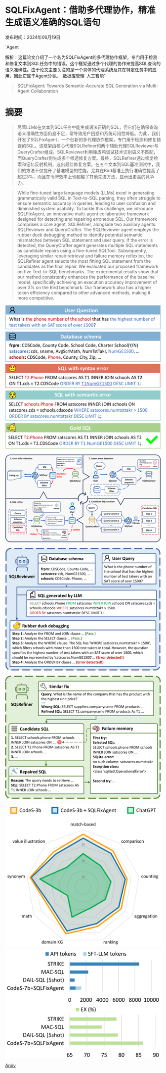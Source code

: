 # SQLFixAgent：借助多代理协作，精准生成语义准确的SQL语句

发布时间：2024年06月19日

`Agent

解析：这篇论文介绍了一个名为SQLFixAgent的多代理协作框架，专门用于检测和修复文本到SQL任务中的错误。这个框架通过多个代理的协作来提高SQL查询的语义准确性。由于论文主要关注的是一个具体的代理系统及其在特定任务中的应用，因此它属于Agent分类。` `数据库管理` `人工智能`

> SQLFixAgent: Towards Semantic-Accurate SQL Generation via Multi-Agent Collaboration

# 摘要

> 尽管LLMs在文本到SQL任务中能生成语法正确的SQL，但它们在确保查询语义准确性方面仍显不足，常导致用户困惑和系统可用性降低。为此，我们开发了SQLFixAgent，一个创新的多代理协作框架，专门用于检测和修复错误的SQL。该框架由核心代理SQLRefiner和两个辅助代理SQLReviewer与QueryCrafter组成。SQLReviewer利用橡皮鸭调试技术识别语义不匹配，而QueryCrafter则生成多个候选修复方案。最终，SQLRefiner通过修复检索和记忆反射机制，选出最佳修复方案。在五个文本到SQL基准测试中，我们的方法不仅提升了基准模型的性能，尤其在Bird基准上执行准确性提高了超过3%，而且在令牌效率上也超越了其他先进方法，显示出更高的竞争力。

> While fine-tuned large language models (LLMs) excel in generating grammatically valid SQL in Text-to-SQL parsing, they often struggle to ensure semantic accuracy in queries, leading to user confusion and diminished system usability. To tackle this challenge, we introduce SQLFixAgent, an innovative multi-agent collaborative framework designed for detecting and repairing erroneous SQL. Our framework comprises a core agent, SQLRefiner, alongside two auxiliary agents: SQLReviewer and QueryCrafter. The SQLReviewer agent employs the rubber duck debugging method to identify potential semantic mismatches between SQL statement and user query. If the error is detected, the QueryCrafter agent generates multiple SQL statements as candidate repairs using a fine-tuned SQLTool. Subsequently, leveraging similar repair retrieval and failure memory reflexion, the SQLRefiner agent selects the most fitting SQL statement from the candidates as the final repair. We evaluated our proposed framework on five Text-to-SQL benchmarks. The experimental results show that our method consistently enhances the performance of the baseline model, specifically achieving an execution accuracy improvement of over 3\% on the Bird benchmark. Our framework also has a higher token efficiency compared to other advanced methods, making it more competitive.

![SQLFixAgent：借助多代理协作，精准生成语义准确的SQL语句](../../../paper_images/2406.13408/x1.png)

![SQLFixAgent：借助多代理协作，精准生成语义准确的SQL语句](../../../paper_images/2406.13408/x2.png)

![SQLFixAgent：借助多代理协作，精准生成语义准确的SQL语句](../../../paper_images/2406.13408/x3.png)

![SQLFixAgent：借助多代理协作，精准生成语义准确的SQL语句](../../../paper_images/2406.13408/x4.png)

![SQLFixAgent：借助多代理协作，精准生成语义准确的SQL语句](../../../paper_images/2406.13408/x5.png)

![SQLFixAgent：借助多代理协作，精准生成语义准确的SQL语句](../../../paper_images/2406.13408/x6.png)

[Arxiv](https://arxiv.org/abs/2406.13408)